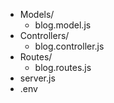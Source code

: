 - Models/
  - blog.model.js
- Controllers/
  - blog.controller.js
- Routes/
  - blog.routes.js
- server.js
- .env

